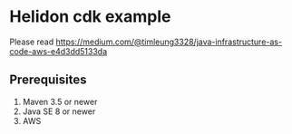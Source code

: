 
# Helidon cdk example
Please read  https://medium.com/@timleung3328/java-infrastructure-as-code-aws-e4d3dd5133da


## Prerequisites

1. Maven 3.5 or newer
2. Java SE 8 or newer
3. AWS
